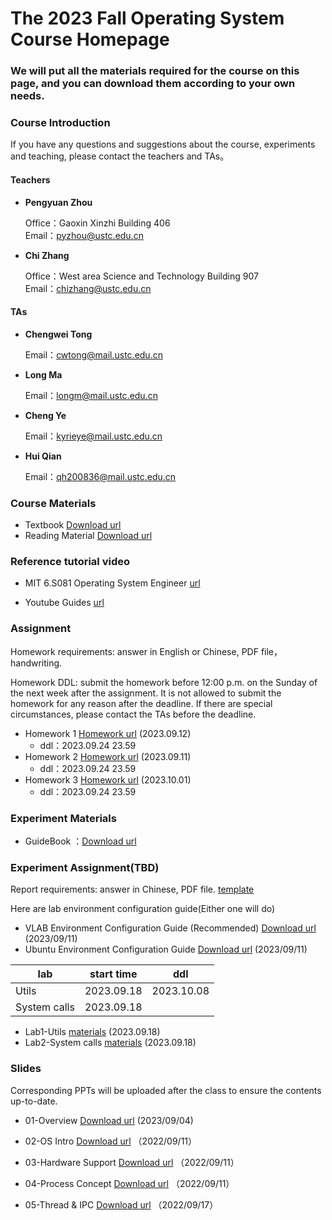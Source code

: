 #      The 2023 Fall Operating System Course Homepage
###    We will put all the materials required for the course on this page, and you can download them according to your own needs.

### Course Introduction

If you have any questions and suggestions about the course, experiments and teaching, please contact the teachers and TAs。

#### Teachers
- **Pengyuan Zhou** 
   
  Office：Gaoxin Xinzhi Building 406  
  Email：pyzhou@ustc.edu.cn

- **Chi Zhang**  
  
  Office：West area Science and Technology Building 907   
  Email：chizhang@ustc.edu.cn

#### TAs
- **Chengwei Tong**  
  
  Email：cwtong@mail.ustc.edu.cn 

- **Long Ma**  
  
  Email：longm@mail.ustc.edu.cn
  
- **Cheng Ye**  
  
  Email：kyrieye@mail.ustc.edu.cn

- **Hui Qian**  
  
  Email：qh200836@mail.ustc.edu.cn



### Course Materials


* Textbook  [Download url](https://rec.ustc.edu.cn/share/23156250-4b28-11ee-8339-d32eb8274c25) 
* Reading Material  [Download url](https://rec.ustc.edu.cn/share/dca93f40-4b28-11ee-830f-a97741ce83d2) 


### Reference tutorial video

- MIT 6.S081 Operating System Engineer [url](https://www.bilibili.com/video/BV1CK411A7zX/?vd_source=35a71823f06e522e331944235dd749f6)

- Youtube Guides [url](https://www.youtube.com/@hhp3)

### Assignment
Homework requirements: answer in English or Chinese, PDF file，handwriting.

Homework DDL: submit the homework before 12:00 p.m. on the Sunday of the next week after the assignment. It is not allowed to submit the homework for any reason after the deadline. If there are special circumstances, please contact the TAs before the deadline.

- Homework 1 [Homework url](https://rec.ustc.edu.cn/share/11e3dc90-515d-11ee-b3b3-c5275b9aeb92) (2023.09.12)
  - ddl：2023.09.24 23.59
- Homework 2 [Homework url](https://rec.ustc.edu.cn/share/34d64a60-5151-11ee-a64c-51fd2f68543e) (2023.09.11)
  - ddl：2023.09.24 23.59
- Homework 3 [Homework url](https://rec.ustc.edu.cn/share/1ea541a0-56e3-11ee-8083-951ee1ef6027) (2023.10.01)
  - ddl：2023.09.24 23.59

### Experiment Materials
* GuideBook ：[Download url](https://rec.ustc.edu.cn/share/45f38720-4b28-11ee-bc57-458167fe70f2) 




### Experiment Assignment(TBD)

Report requirements: answer in Chinese, PDF file. [template](https://rec.ustc.edu.cn/share/e494f420-5618-11ee-bec8-756d9dbaace5) 

Here are lab environment configuration guide(Either one will do)
- VLAB Environment Configuration Guide (Recommended) [Download url](https://rec.ustc.edu.cn/share/49bbea50-5067-11ee-96fb-7d13902acb1d) (2023/09/11)
- Ubuntu Environment Configuration Guide [Download url](https://rec.ustc.edu.cn/share/e36bf690-5067-11ee-8bfc-bdbcf8d17ac2) (2023/09/11)

| lab            | start time | ddl        |
| -------------- | ---------- | ---------- |
| Utils    | 2023.09.18 | 2023.10.08 |
| System calls    | 2023.09.18 |  |

- Lab1-Utils [materials](https://rec.ustc.edu.cn/share/287ef490-5618-11ee-ac18-952e64a6481e) (2023.09.18)
- Lab2-System calls [materials](https://rec.ustc.edu.cn/share/623ad4d0-5618-11ee-a214-3fb4bd8684eb) (2023.09.18)




### Slides

Corresponding PPTs will be uploaded after the class to ensure the contents up-to-date.

- 01-Overview [Download url](https://rec.ustc.edu.cn/share/841569e0-4b28-11ee-ad84-b954ff0de477) (2023/09/04)

- 02-OS Intro [Download url](https://rec.ustc.edu.cn/share/dd57f8c0-50af-11ee-a532-1b2fdaeaf290) （2022/09/11）

- 03-Hardware Support [Download url](https://rec.ustc.edu.cn/share/f637c6f0-50af-11ee-acc2-2f6df62439bf) （2022/09/11）

- 04-Process Concept [Download url](https://rec.ustc.edu.cn/share/74005d60-50b0-11ee-8d89-af03612c4101) （2022/09/11）

- 05-Thread & IPC [Download url](https://rec.ustc.edu.cn/share/b17cd0d0-5567-11ee-af3a-6b9266328fa2) （2022/09/17）
